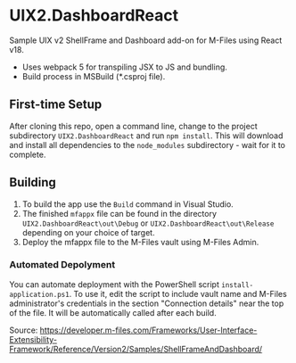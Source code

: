 # UIX2.DashboardReact

Sample UIX v2 ShellFrame and Dashboard add-on for M-Files using React v18.

* Uses webpack 5 for transpiling JSX to JS and bundling.
* Build process in MSBuild (*.csproj file).

## First-time Setup

After cloning this repo, open a command line, change to the project subdirectory `UIX2.DashboardReact` and run `npm install`. This will download and install all dependencies to the `node_modules` subdirectory - wait for it to complete.

## Building

1. To build the app use the `Build` command in Visual Studio.
2. The finished `mfappx` file can be found in the directory `UIX2.DashboardReact\out\Debug` or `UIX2.DashboardReact\out\Release` depending on your choice of target.
3. Deploy the mfappx file to the M-Files vault using M-Files Admin.

### Automated Depolyment
You can automate deployment with the PowerShell script `install-application.ps1`.
To use it, edit the script to include vault name and M-Files administrator's credentials in the section "Connection details" near the top of the file.
It will be automatically called after each build.

Source: https://developer.m-files.com/Frameworks/User-Interface-Extensibility-Framework/Reference/Version2/Samples/ShellFrameAndDashboard/